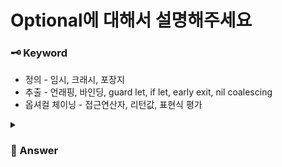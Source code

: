 # Optional에 대해서 설명해주세요



### 🗝️ Keyword

- 정의 - 임시, 크래시, 포장지
- 추출 - 언래핑, 바인딩, guard let, if let, early exit, nil coalescing
- 옵셔컬 체이닝 - 접근연산자, 리턴값, 표현식 평가




<details>
<summary><h3>📓 Answer</h3></summary>

옵셔널이란 값이 없을 수도 있음을 표현하는 임시의 타입입니다.

데이터에 접근할 때, 그 데이터가 값을 갖고 있지 않은 경우, 런타임 에러가 발생해 앱이 크래시될 수 있습니다. <br>
이러한 상황을 방지하기 위해서 앱에서는 값을 한번 더 포장지로 감싸는 타입으로 옵셔널 타입을 만들었습니다.

어떤 값이 옵셔널이라면, 그 값은 nil 일 수도 있고, 값이 있을 수도 있습니다.
따라서 옵셔널 타입의 값을 쓰기 위해서는 옵셔널 언래핑의 과정이 필요합니다.

## 옵셔널 추출 방법

옵셔널 추출 방법에는 강제 언래핑 방법과 옵셔널 바인딩 방법, nil coalescing의 방법이 있습니다.<br>

### 강제 언래핑

강제언래핑은 ! 를 붙여서, 해당 값의 옵셔널을 벗기는 방법입니다.
보통은 그 값이 nil인지 아닌지를 체크 후 강제 언래핑을 합니다. <br>

### 옵셔널 바인딩

옵셔널 바인딩은 guard let 바인딩과, if let 바인딩이 있습니다.<br>
어떤 값에 값이 있을 경우에 새로운 변수에 담아서 사용하는 방식입니다.
<br>

**if let** 바인딩은 값이 있는 케이스를 먼저 처리하는 방식이며,
해당 조건문 스코프 안에서 바이딩한 값을 사용할 수 있습니다.<br>

**guard let** 바인딩은 값이 없는 케이스를 early exit을 통해 먼저 처리할 수 있으며,<br>
바인딩한 값을 guard 블록 이외에도 자유롭게 사용할 수 있어 활용도가 높습니다.

### nil 코얼래싱

nil 코얼래싱은, nil일 경우에 대한 기본값을 제시해 옵셔널의 가능성을 제거하는 방식입니다.

## 옵셔널 체이닝

이외의 옵셔널 값을 다루는 방식에는 옵셔널 체이닝이 있습니다.<br>
옵셔널 체이닝은, 어떤 값의 뒤에 ?가 붙여져 있을 경우, 그 값은 옵셔널 타입이라는 것을 의미하는 것입니다.<br>
옵셔널인 값의 속성와 메서드를 사용할 때 접근 연사자 . 앞에 ?를 붙여야합니다.

결과 값은 옵셔널 여부와 상관 없이 항상 옵셔널 타입으로 리턴되며<br>
옵셔널 체이닝 과정에서 하나라도 nil일 경우 뒤의 표현식은 평가하지 않고 바로 nil로 리턴됩니다.
</details>




